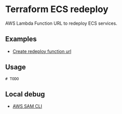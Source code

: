 # Terraform ECS redeploy

AWS Lambda Function URL to redeploy ECS services.

## Examples

- [Create redeploy function url](examples/complete)

## Usage

```hcl
# TODO
```

## Local debug

- [AWS SAM CLI](https://docs.aws.amazon.com/serverless-application-model/latest/developerguide/install-sam-cli.html)
